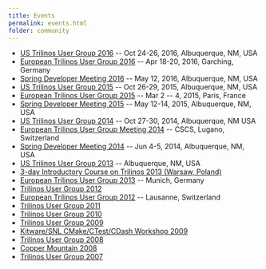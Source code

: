 ```yaml
---
title: Events
permalink: events.html
folder: community
---
```


*   [US Trilinos User Group 2016](trilinos_user-developer_group_meeting_2016.html) -- Oct 24-26, 2016, Albuquerque, NM, USA
*   [European Trilinos User Group 2016](european_trilinos_user_group_meeting_2016.html) -- Apr 18-20, 2016, Garching, Germany
*   [Spring Developer Meeting 2016](spring_developer_meeting_2016.html) -- May 12, 2016, Albuquerque, NM, USA
*   [US Trilinos User Group 2015](trilinos_user_group_meeting_2015.html) -- Oct 26-29, 2015, Albuquerque, NM, USA
*   [European Trilinos User Group 2015](european_trilinos_user_group_meeting_2015.html) -- Mar 2 -- 4, 2015, Paris, France
*   [Spring Developer Meeting 2015](spring_developer_meeting_2015.html) -- May 12-14, 2015, Albuquerque, NM, USA
*   [US Trilinos User Group 2014](trilinos_user_group_meeting_2014.html) -- Oct 27-30, 2014, Albuquerque, NM USA
*   [European Trilinos User Group Meeting 2014](european_trilinos_user_group_meeting_2014.html) -- CSCS, Lugano, Switzerland
*   [Spring Developer Meeting 2014](spring_developer_meeting_2014.html) -- Jun 4-5, 2014, Albuquerque, NM, USA
*   [US Trilinos User Group 2013](trilinos_user_group_meeting_2013.html") -- Albuquerque, NM, USA
*   [3-day Introductory Course on Trilinos 2013 (Warsaw, Poland)](3-day_introductory_course_on_trilinos.html)
*   [European Trilinos User Group 2013](european_trilinos_user_group_meeting_2013.html) -- Munich, Germany
*   [Trilinos User Group 2012](trilinos_user_group_meeting_2012.html)
*   [European Trilinos User Group 2012](european_trilinos_user_group_meeting_2012.html) -- Lausanne, Switzerland
*   [Trilinos User Group 2011](trilinos_user_group_meeting_2011.html)
*   [Trilinos User Group 2010](trilinos_user_group_meeting_2010.html)
*   [Trilinos User Group 2009](trilinos_user_group_meeting_2009.html)
*   [Kitware/SNL CMake/CTest/CDash Workshop 2009](kitwaresnl-cmakectestcdash-workshop.html)
*   [Trilinos User Group 2008](trilinos_user_group_meeting_2008.html)
*   [Copper Mountain 2008](copper_mountain_conference_2008.html)
*   [Trilinos User Group 2007](trilinos_user_group_meeting_2007.html)
